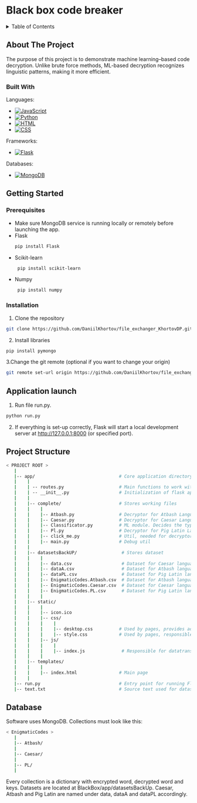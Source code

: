 # Black box code breaker
<!-- TABLE OF CONTENTS -->
<details>
  <summary>Table of Contents</summary>
  <ol>
    <li>
      <a href="#about-the-project">About The Project</a>
      <ul>
        <li><a href="#built-with">Built With</a></li>
      </ul>
    </li>
    <li>
      <a href="#getting-started">Getting Started</a>
      <ul>
        <li><a href="#prerequisites">Prerequisites</a></li>
        <li><a href="#installation">Installation</a></li>
      </ul>
    </li>
    <li>
      <a href="#application-launch">Application launch </a>
    </li>
    <li>
      <a href="#project-structure">Project Structure</a>
    </li>
    <li>
      <a href="#database">Database</a>
    </li>
  </ol>
</details>

## About The Project
The purpose of this project is to demonstrate machine learning–based code decryption. Unlike brute force methods, ML-based decryption recognizes linguistic patterns, making it more efficient.

### Built With
Languages:
* [![JavaScript](https://img.shields.io/badge/JavaScript-F7DF1E?logo=javascript&logoColor=000)](#)
*	[![Python](https://img.shields.io/badge/Python-3776AB?logo=python&logoColor=fff)](#)
* [![HTML](https://img.shields.io/badge/HTML-%23E34F26.svg?logo=html5&logoColor=white)](#)
* [![CSS](https://img.shields.io/badge/CSS-1572B6?logo=css3&logoColor=fff)](#)

Frameworks:
* [![Flask](https://img.shields.io/badge/Flask-000?logo=flask&logoColor=fff)](#)

Databases:
* [![MongoDB](https://img.shields.io/badge/MongoDB-4EA94B?logo=mongodb&logoColor=fff)](#)

## Getting Started

### Prerequisites
* Make sure MongoDB service is running locally or remotely before launching the app.
* Flask
  ```sh
  pip install Flask
  ```
* Scikit-learn
  ```sh
   pip install scikit-learn 
  ```
* Numpy
  ```sh
   pip install numpy
  ```

### Installation
1. Clone the repository
  ```sh
  git clone https://github.com/DaniilKhortov/file_exchanger_KhortovDP.git
  ```
2. Install libraries
  ```sh
  pip install pymongo
  ```
3.Change the git remote (optional if you want to change your origin)
  ```sh
  git remote set-url origin https://github.com/DaniilKhortov/file_exchanger_KhortovDP.git
  ```


## Application launch 
1. Run file run.py.
  ```sh
  python run.py
  ```
2. If everything is set-up correctly, Flask will start a local development server at http://127.0.0.1:8000 (or specified port).



## Project Structure
```bash
< PROJECT ROOT >
   |
   |-- app/                                # Core application directory
   |    |
   |    | -- routes.py                     # Main functions to work with client
   |    | -- __init__.py                   # Initialization of flask app, connection to database
   |    |
   |    |-- complete/                      # Stores working files
   |    |    |
   |    |    |-- Atbash.py                 # Decryptor for Atbash Language
   |    |    |-- Caesar.py                 # Decryptor for Caesar Language
   |    |    |-- Classificator.py          # ML module. Decides the type of inputed encryption method
   |    |    |-- Pl.py                     # Decryptor for Pig Latin Language
   |    |    |-- click_me.py               # Util, needed for decryptors
   |    |    |-- main.py                   # Debug util
   |    |
   |    |-- datasetsBackUP/                 # Stores dataset
   |    |    |
   |    |    |-- data.csv                   # Dataset for Caesar language. Uses real words
   |    |    |-- dataA.csv                  # Dataset for Atbash language. Uses real words
   |    |    |-- dataPL.csv                 # Dataset for Pig Latin language. Uses real words
   |    |    |-- EnigmaticCodes.Atbash.csv  # Dataset for Atbash language. Uses generated words. Not effective
   |    |    |-- EnigmaticCodes.Caesar.csv  # Dataset for Caesar language. Uses generated words. Not effective
   |    |    |-- EnigmaticCodes.PL.csv      # Dataset for Pig Latin language. Uses generated words. Not effective
   |    |    |
   |    |-- static/
   |    |    |
   |    |    |-- icon.ico 
   |    |    |-- css/
   |    |    |    |            
   |    |    |    |-- desktop.css          # Used by pages, provides adaptability of interface to the bigger screens
   |    |    |    |-- style.css            # Used by pages, responsible  for design 
   |    |    |-- js/                  
   |    |    |    |
   |    |    |    |-- index.js              # Responsible for datatransfer between client and server
   |    |    |
   |    |-- templates/
   |    |    |
   |    |    |-- index.html                # Main page
   |    |
   |-- run.py                              # Entry point for running Flask server
   |-- text.txt                            # Source text used for dataset generation.  Currently it has several chapters from "All Quiet on Western Front"
```

## Database
Software uses MongoDB. Collections must look like this:
```bash
< EnigmaticCodes >
   |
   |-- Atbash/
   |
   |-- Caesar/
   |
   |-- PL/
   |
```
Every collection is a dictionary with encrypted word, decrypted word and keys.
Datasets are located at BlackBox/app/datasetsBackUp. Caesar, Atbash and Pig Latin are named under data, dataA and dataPL accordingly.

